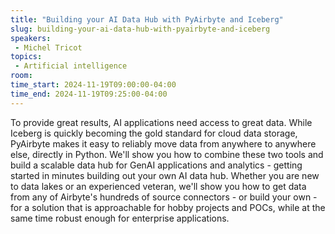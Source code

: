 ```yaml
---
title: "Building your AI Data Hub with PyAirbyte and Iceberg"
slug: building-your-ai-data-hub-with-pyairbyte-and-iceberg
speakers:
 - Michel Tricot
topics:
 - Artificial intelligence
room: 
time_start: 2024-11-19T09:00:00-04:00
time_end: 2024-11-19T09:25:00-04:00
---
```


To provide great results, AI applications need access to great data. While Iceberg is quickly becoming the gold standard for cloud data storage, PyAirbyte makes it easy to reliably move data from anywhere to anywhere else, directly in Python. We'll show you how to combine these two tools and build a scalable data hub for GenAI applications and analytics - getting started in minutes building out your own AI data hub. Whether you are new to data lakes or an experienced veteran, we'll show you how to get data from any of Airbyte's hundreds of source connectors - or build your own - for a solution that is approachable for hobby projects and POCs, while at the same time robust enough for enterprise applications.